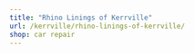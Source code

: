 ```yaml
---
title: "Rhino Linings of Kerrville"
url: /kerrville/rhino-linings-of-kerrville/
shop: car repair
---
```

